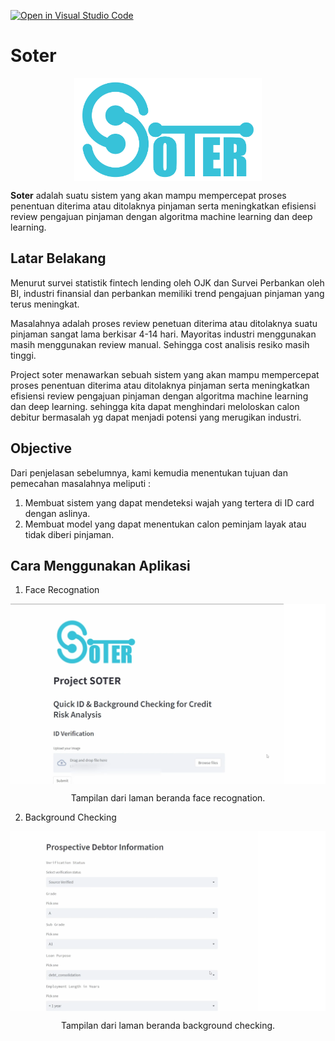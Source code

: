[![Open in Visual Studio Code](https://classroom.github.com/assets/open-in-vscode-c66648af7eb3fe8bc4f294546bfd86ef473780cde1dea487d3c4ff354943c9ae.svg)](https://github.com/H8-Assignments-Bay/finpro-ftds-001-hck-ftds-001-hck-group-004)

# Soter
<p align="center">
  <img src="soter.jpg" width=300 align="center">
</p>

**Soter** adalah suatu sistem yang akan mampu mempercepat proses penentuan diterima atau ditolaknya pinjaman serta meningkatkan efisiensi review pengajuan pinjaman dengan algoritma machine learning dan deep learning.

## Latar Belakang 

Menurut survei statistik fintech lending oleh OJK dan Survei Perbankan oleh BI, industri finansial dan perbankan memiliki trend pengajuan pinjaman yang terus meningkat. 

Masalahnya adalah proses review penetuan diterima atau ditolaknya suatu pinjaman sangat lama berkisar 4-14 hari. Mayoritas industri menggunakan masih menggunakan review manual. Sehingga cost analisis resiko masih tinggi.

Project soter menawarkan sebuah sistem yang akan mampu mempercepat proses penentuan diterima atau ditolaknya pinjaman serta meningkatkan efisiensi review pengajuan pinjaman dengan algoritma machine learning dan deep learning. sehingga kita dapat menghindari meloloskan calon debitur bermasalah yg dapat menjadi potensi yang merugikan industri.

## Objective

Dari penjelasan sebelumnya, kami kemudia menentukan tujuan dan pemecahan masalahnya meliputi :

1. Membuat sistem yang dapat mendeteksi wajah yang tertera di ID card dengan aslinya.
2. Membuat model yang dapat menentukan calon peminjam layak atau tidak diberi pinjaman. 

## Cara Menggunakan Aplikasi
1. Face Recognation

<p align="center">
  <img src="fr_beranda.png" width=700 align="center">
  
</p>

<p align="center">
  Tampilan dari laman beranda face recognation.
</p>

2. Background Checking
<p align="center">
  <img src="checking.png" width=700 align="center">
  
</p>

<p align="center">
  Tampilan dari laman beranda background checking.
</p>
